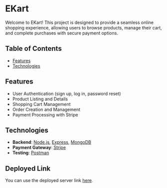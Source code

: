 # EKart

Welcome to EKart! This project is designed to provide a seamless online shopping experience, allowing users to browse products, manage their cart, and complete purchases with secure payment options.

## Table of Contents

- [Features](#features)
- [Technologies](#technologies)

## Features

- User Authentication (sign up, log in, password reset)
- Product Listing and Details
- Shopping Cart Management
- Order Creation and Management
- Payment Processing with Stripe

## Technologies

- **Backend**: [Node.js](https://nodejs.org/), [Express](https://expressjs.com/), [MongoDB](https://www.mongodb.com/)
- **Payment Gateway**: [Stripe](https://stripe.com/)
- **Testing**: [Postman](https://www.postman.com/)


## Deployed Link
You can use the deployed server link [here](https://ekart-6mv3.onrender.com).
